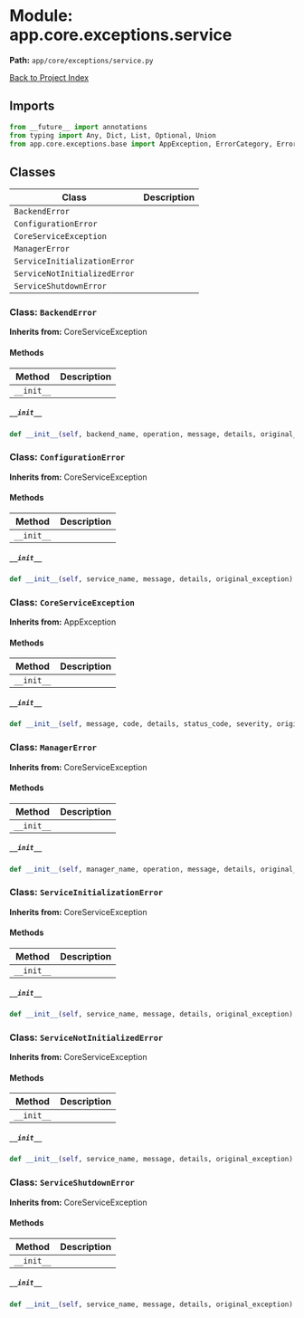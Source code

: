 # Module: app.core.exceptions.service

**Path:** `app/core/exceptions/service.py`

[Back to Project Index](../../../../index.md)

## Imports
```python
from __future__ import annotations
from typing import Any, Dict, List, Optional, Union
from app.core.exceptions.base import AppException, ErrorCategory, ErrorCode, ErrorSeverity
```

## Classes

| Class | Description |
| --- | --- |
| `BackendError` |  |
| `ConfigurationError` |  |
| `CoreServiceException` |  |
| `ManagerError` |  |
| `ServiceInitializationError` |  |
| `ServiceNotInitializedError` |  |
| `ServiceShutdownError` |  |

### Class: `BackendError`
**Inherits from:** CoreServiceException

#### Methods

| Method | Description |
| --- | --- |
| `__init__` |  |

##### `__init__`
```python
def __init__(self, backend_name, operation, message, details, original_exception) -> None:
```

### Class: `ConfigurationError`
**Inherits from:** CoreServiceException

#### Methods

| Method | Description |
| --- | --- |
| `__init__` |  |

##### `__init__`
```python
def __init__(self, service_name, message, details, original_exception) -> None:
```

### Class: `CoreServiceException`
**Inherits from:** AppException

#### Methods

| Method | Description |
| --- | --- |
| `__init__` |  |

##### `__init__`
```python
def __init__(self, message, code, details, status_code, severity, original_exception) -> None:
```

### Class: `ManagerError`
**Inherits from:** CoreServiceException

#### Methods

| Method | Description |
| --- | --- |
| `__init__` |  |

##### `__init__`
```python
def __init__(self, manager_name, operation, message, details, original_exception) -> None:
```

### Class: `ServiceInitializationError`
**Inherits from:** CoreServiceException

#### Methods

| Method | Description |
| --- | --- |
| `__init__` |  |

##### `__init__`
```python
def __init__(self, service_name, message, details, original_exception) -> None:
```

### Class: `ServiceNotInitializedError`
**Inherits from:** CoreServiceException

#### Methods

| Method | Description |
| --- | --- |
| `__init__` |  |

##### `__init__`
```python
def __init__(self, service_name, message, details, original_exception) -> None:
```

### Class: `ServiceShutdownError`
**Inherits from:** CoreServiceException

#### Methods

| Method | Description |
| --- | --- |
| `__init__` |  |

##### `__init__`
```python
def __init__(self, service_name, message, details, original_exception) -> None:
```
